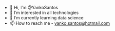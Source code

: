 - 👋 Hi, I’m @YankoSantos
- 👀 I’m interested in all technologies
- 🌱 I’m currently learning data science
- 📫 How to reach me - yanko.santos@hotmail.com

<!---
YankoSantos/YankoSantos is a ✨ special ✨ repository because its `README.md` (this file) appears on your GitHub profile.
You can click the Preview link to take a look at your changes.
--->
